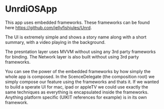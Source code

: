 # UnrdiOSApp

This app uses embedded frameworks. These frameworks can be found here https://github.com/jellyfishjules/Unrd.

The UI is extremely simple and shows a story name along with a short summary, with a video playing in the background.

The presntation layer uses MVVM without using any 3rd party frameworks for binding. The Network layer is also built without using 3rd party frameworks.

You can see the power of the embedded frameworks
 by how simply the whole app is composed. In the ScenceDelegate (the composition root) we simply compose our feature using the frameworks and thats it. If we wanted to build a sperate UI for mac, ipad or appleTV we could use exactly the same techniques as everything is encapsulated inside the frameworks. Anything platform specific (UIKIT references for example) is in its own framework. 
